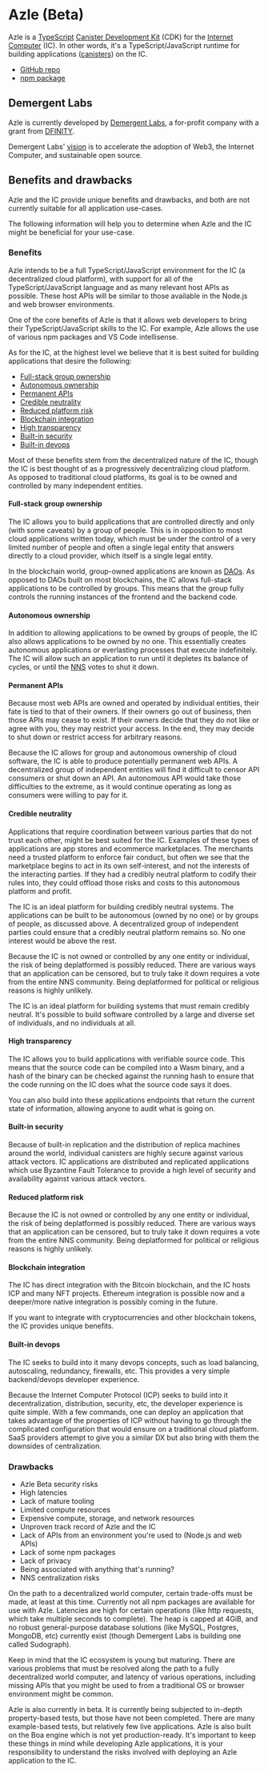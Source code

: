 # Azle (Beta)

Azle is a [TypeScript](https://www.typescriptlang.org/) [Canister Development Kit](https://internetcomputer.org/docs/current/developer-docs/build/cdks/) (CDK) for the [Internet Computer](https://internetcomputer.org/) (IC). In other words, it's a TypeScript/JavaScript runtime for building applications ([canisters](https://internetcomputer.org/docs/current/concepts/canisters-code)) on the IC.

-   [GitHub repo](https://github.com/demergent-labs/azle)
-   [npm package](https://www.npmjs.com/package/azle)

## Demergent Labs

Azle is currently developed by [Demergent Labs](https://github.com/demergent-labs), a for-profit company with a grant from [DFINITY](https://dfinity.org/).

Demergent Labs' [vision](https://github.com/demergent-labs/blog/blob/main/demergent-labs-grand-plan-part-1.md) is to accelerate the adoption of Web3, the Internet Computer, and sustainable open source.

## Benefits and drawbacks

Azle and the IC provide unique benefits and drawbacks, and both are not currently suitable for all application use-cases.

The following information will help you to determine when Azle and the IC might be beneficial for your use-case.

### Benefits

Azle intends to be a full TypeScript/JavaScript environment for the IC (a decentralized cloud platform), with support for all of the TypeScript/JavaScript language and as many relevant host APIs as possible. These host APIs will be similar to those available in the Node.js and web browser environments.

One of the core benefits of Azle is that it allows web developers to bring their TypeScript/JavaScript skills to the IC. For example, Azle allows the use of various npm packages and VS Code intellisense.

As for the IC, at the highest level we believe that it is best suited for building applications that desire the following:

-   [Full-stack group ownership](#full-stack-group-ownership)
-   [Autonomous ownership](#autonomous-ownership)
-   [Permanent APIs](#permanent-apis)
-   [Credible neutrality](#credibly-neutrality)
-   [Reduced platform risk](#reduced-platform-risk)
-   [Blockchain integration](#blockchain-integration)
-   [High transparency](#high-transparency)
-   [Built-in security](#built-in-security)
-   [Built-in devops](#built-in-devops)

Most of these benefits stem from the decentralized nature of the IC, though the IC is best thought of as a progressively decentralizing cloud platform. As opposed to traditional cloud platforms, its goal is to be owned and controlled by many independent entities.

#### Full-stack group ownership

The IC allows you to build applications that are controlled directly and only (with some caveats) by a group of people. This is in opposition to most cloud applications written today, which must be under the control of a very limited number of people and often a single legal entity that answers directly to a cloud provider, which itself is a single legal entity.

In the blockchain world, group-owned applications are known as [DAOs](https://en.wikipedia.org/wiki/Decentralized_autonomous_organization). As opposed to DAOs built on most blockchains, the IC allows full-stack applications to be controlled by groups. This means that the group fully controls the running instances of the frontend and the backend code.

#### Autonomous ownership

In addition to allowing applications to be owned by groups of people, the IC also allows applications to be owned by no one. This essentially creates autonomous applications or everlasting processes that execute indefinitely. The IC will allow such an application to run until it depletes its balance of cycles, or until the [NNS](https://internetcomputer.org/nns) votes to shut it down.

#### Permanent APIs

Because most web APIs are owned and operated by individual entities, their fate is tied to that of their owners. If their owners go out of business, then those APIs may cease to exist. If their owners decide that they do not like or agree with you, they may restrict your access. In the end, they may decide to shut down or restrict access for arbitrary reasons.

Because the IC allows for group and autonomous ownership of cloud software, the IC is able to produce potentially permanent web APIs. A decentralized group of independent entities will find it difficult to censor API consumers or shut down an API. An autonomous API would take those difficulties to the extreme, as it would continue operating as long as consumers were willing to pay for it.

#### Credible neutrality

Applications that require coordination between various parties that do not trust each other, might be best suited for the IC. Examples of these types of applications are app stores and ecommerce marketplaces. The merchants need a trusted platform to enforce fair conduct, but often we see that the marketplace begins to act in its own self-interest, and not the interests of the interacting parties. If they had a credibly neutral platform to codify their rules into, they could offload those risks and costs to this autonomous platform and profit.

The IC is an ideal platform for building credibly neutral systems. The applications can be built to be autonomous (owned by no one) or by groups of people, as discussed above. A decentralized group of independent parties could ensure that a credibly neutral platform remains so. No one interest would be above the rest.

Because the IC is not owned or controlled by any one entity or individual, the risk of being deplatformed is possibly reduced. There are various ways that an application can be censored, but to truly take it down requires a vote from the entire NNS community. Being deplatformed for political or religious reasons is highly unlikely.

The IC is an ideal platform for building systems that must remain credibly neutral. It's possible to build software controlled by a large and diverse set of individuals, and no individuals at all.

#### High transparency

The IC allows you to build applications with verifiable source code. This means that the source code can be compiled into a Wasm binary, and a hash of the binary can be checked against the running hash to ensure that the code running on the IC does what the source code says it does.

You can also build into these applications endpoints that return the current state of information, allowing anyone to audit what is going on.

#### Built-in security

Because of built-in replication and the distribution of replica machines around the world, individual canisters are highly secure against various attack vectors. IC applications are distributed and replicated applications which use Byzantine Fault Tolerance to provide a high level of security and availability against various attack vectors.

#### Reduced platform risk

Because the IC is not owned or controlled by any one entity or individual, the risk of being deplatformed is possibly reduced. There are various ways that an application can be censored, but to truly take it down requires a vote from the entire NNS community. Being deplatformed for political or religious reasons is highly unlikely.

#### Blockchain integration

The IC has direct integration with the Bitcoin blockchain, and the IC hosts ICP and many NFT projects. Ethereum integration is possible now and a deeper/more native integration is possibly coming in the future.

If you want to integrate with cryptocurrencies and other blockchain tokens, the IC provides unique benefits.

#### Built-in devops

The IC seeks to build into it many devops concepts, such as load balancing, autoscaling, redundancy, firewalls, etc. This provides a very simple backend/devops developer experience.

Because the Internet Computer Protocol (ICP) seeks to build into it decentralization, distribution, security, etc, the developer experience is quite simple. With a few commands, one can deploy an application that takes advantage of the properties of ICP without having to go through the complicated configuration that would ensure on a traditional cloud platform. SaaS providers attempt to give you a similar DX but also bring with them the downsides of centralization.

### Drawbacks

-   Azle Beta security risks
-   High latencies
-   Lack of mature tooling
-   Limited compute resources
-   Expensive compute, storage, and network resources
-   Unproven track record of Azle and the IC
-   Lack of APIs from an environment you're used to (Node.js and web APIs)
-   Lack of some npm packages
-   Lack of privacy
-   Being associated with anything that's running?
-   NNS centralization risks

On the path to a decentralized world computer, certain trade-offs must be made, at least at this time. Currently not all npm packages are available for use with Azle. Latencies are high for certain operations (like http requests, which take multiple seconds to complete). The heap is capped at 4GiB, and no robust general-purpose database solutions (like MySQL, Postgres, MongoDB, etc) currently exist (though Demergent Labs is building one called Sudograph).

Keep in mind that the IC ecosystem is young but maturing. There are various problems that must be resolved along the path to a fully decentralized world computer, and latency of various operations, including missing APIs that you might be used to from a traditional OS or browser environment might be common.

Azle is also currently in beta. It is currently being subjected to in-depth property-based tests, but those have not been completed. There are many example-based tests, but relatively few live applications. Azle is also built on the Boa engine which is not yet production-ready. It's important to keep these things in mind while developing Azle applications, it is your responsibility to understand the risks involved with deploying an Azle application to the IC.
